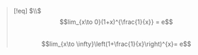 > [!eq] $\\$
> $$lim_{x\to 0}(1+x)^{\frac{1}{x}} = e$$
> <br>
> $$lim_{x\to \infty}\left(1+\frac{1}{x}\right)^{x}= e$$